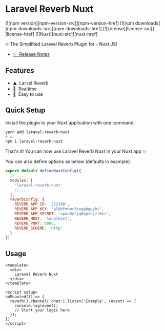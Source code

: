 <!--
Get your module up and running quickly.

Find and replace all on all files (CMD+SHIFT+F):
- Name: My Module
- Package name: my-module
- Description: My new Nuxt module
-->

# Laravel Reverb Nuxt

[![npm version][npm-version-src]][npm-version-href]
[![npm downloads][npm-downloads-src]][npm-downloads-href]
[![License][license-src]][license-href]
[![Nuxt][nuxt-src]][nuxt-href]

🔥 The Simplified Laravel Reverb Plugin for - Nuxt JS!

- [✨ &nbsp;Release Notes](/CHANGELOG.md)
<!-- - [🏀 Online playground](https://stackblitz.com/github/your-org/my-module?file=playground%2Fapp.vue) -->
<!-- - [📖 &nbsp;Documentation](https://example.com) -->

## Features

<!-- Highlight some of the features your module provide here -->
- ⛰ &nbsp;Larvel Reverb
- 🚠 &nbsp;Realtime
- 🌲 &nbsp;Easy to use

## Quick Setup

Install the plugin to your Nuxt application with one command:

```bash
yarn add laravel-reverb-nuxt
# or
npm i laravel-reverb-nuxt
```

That's it! You can now use Laravel Reverb Nuxt in your Nuxt app ✨

You can also define options as below (defaults in example):

```js
export default defineNuxtConfig({
  // ...
  modules: [
    'laravel-reverb-nuxt'
    // ...
  ],
  reverbConfig: {
    REVERB_APP_ID: '222100',
    REVERB_APP_KEY: 'al6dfmhmr3oxqgbgpyht',
    REVERB_APP_SECRET: 'vpdu8yljg6npzejzl0vi',
    REVERB_HOST: 'localhost',
    REVERB_PORT: 8080,
    REVERB_SCHEME: 'http'
  }
})
```

## Usage

```vue
<template>
  <div>
    Laravel Reverb Nuxt
  </div>
</template>

<script setup>
onMounted(() => {
  reverb().channel('chat').listen('Example', (event) => {
    console.log(event);
    // Start your logic here 
  });
})
</script>
```
